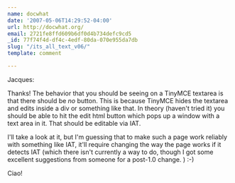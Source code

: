 ```yaml
---
name: docwhat
date: '2007-05-06T14:29:52-04:00'
url: http://docwhat.org/
email: 2721fe8ffd609b6df0d4b734defc9cd5
_id: 77f74f4d-df4c-4edf-80da-070e955da7db
slug: "/its_all_text_v06/"
template: comment

---
```


Jacques:

Thanks!  The behavior that you should be seeing on a TinyMCE textarea is that there should be *no* button.  This is because TinyMCE hides the textarea and edits inside a div or something like that.  In theory (haven't tried it) you should be able to hit the edit html button which pops up a window with a text area in it.  That should be editable via IAT.

I'll take a look at it, but I'm guessing that to make such a page work reliably with something like IAT, it'll require changing the way the page works if it detects IAT (which there isn't currently a way to do, though I got some excellent suggestions from someone for a post-1.0 change. )  :-)

Ciao!

